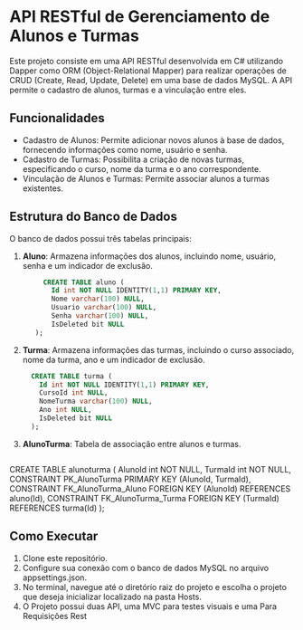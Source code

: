 # API RESTful de Gerenciamento de Alunos e Turmas

Este projeto consiste em uma API RESTful desenvolvida em C# utilizando Dapper como ORM (Object-Relational Mapper) para realizar operações de CRUD (Create, Read, Update, Delete) em uma base de dados MySQL. A API permite o cadastro de alunos, turmas e a vinculação entre eles.

## Funcionalidades

- Cadastro de Alunos: Permite adicionar novos alunos à base de dados, fornecendo informações como nome, usuário e senha.
- Cadastro de Turmas: Possibilita a criação de novas turmas, especificando o curso, nome da turma e o ano correspondente.
- Vinculação de Alunos e Turmas: Permite associar alunos a turmas existentes.

## Estrutura do Banco de Dados

O banco de dados possui três tabelas principais:

1. **Aluno**: Armazena informações dos alunos, incluindo nome, usuário, senha e um indicador de exclusão.
   
   ```sql
        CREATE TABLE aluno (
          Id int NOT NULL IDENTITY(1,1) PRIMARY KEY,
          Nome varchar(100) NULL,
          Usuario varchar(100) NULL,
          Senha varchar(100) NULL,
          IsDeleted bit NULL
      );

2. **Turma**: Armazena informações das turmas, incluindo o curso associado, nome da turma, ano e um indicador de exclusão.

    ```sql
      CREATE TABLE turma (
        Id int NOT NULL IDENTITY(1,1) PRIMARY KEY,
        CursoId int NULL,
        NomeTurma varchar(100) NULL,
        Ano int NULL,
        IsDeleted bit NULL
      );

3. **AlunoTurma**: Tabela de associação entre alunos e turmas.
    ```sql
  CREATE TABLE alunoturma (
    AlunoId int NOT NULL,
    TurmaId int NOT NULL,
    CONSTRAINT PK_AlunoTurma PRIMARY KEY (AlunoId, TurmaId),
    CONSTRAINT FK_AlunoTurma_Aluno FOREIGN KEY (AlunoId) REFERENCES aluno(Id),
    CONSTRAINT FK_AlunoTurma_Turma FOREIGN KEY (TurmaId) REFERENCES turma(Id)
  );

## Como Executar

1. Clone este repositório.
2. Configure sua conexão com o banco de dados MySQL no arquivo appsettings.json.
3. No terminal, navegue até o diretório raiz do projeto e escolha o projeto que deseja inicializar localizado na pasta Hosts.
4. O Projeto possui duas API, uma MVC para testes visuais e uma Para Requisições Rest